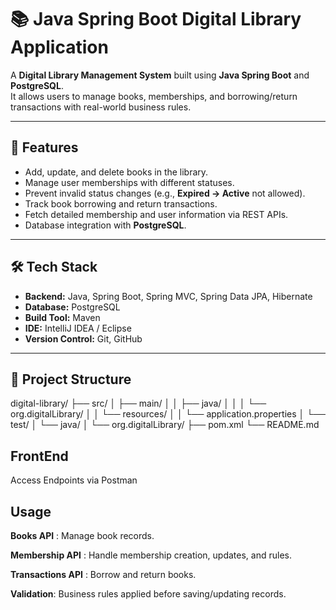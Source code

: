 
  # 📚 Java Spring Boot Digital Library Application

A **Digital Library Management System** built using **Java Spring Boot** and **PostgreSQL**.  
It allows users to manage books, memberships, and borrowing/return transactions with real-world business rules.

---

## 📌 Features
- Add, update, and delete books in the library.
- Manage user memberships with different statuses.
- Prevent invalid status changes (e.g., **Expired → Active** not allowed).
- Track book borrowing and return transactions.
- Fetch detailed membership and user information via REST APIs.
- Database integration with **PostgreSQL**.

---

## 🛠️ Tech Stack
- **Backend:** Java, Spring Boot, Spring MVC, Spring Data JPA, Hibernate
- **Database:** PostgreSQL
- **Build Tool:** Maven
- **IDE:** IntelliJ IDEA / Eclipse
- **Version Control:** Git, GitHub

---
## 📂 Project Structure

digital-library/
├── src/
│ ├── main/
│ │ ├── java/
│ │ │ └── org.digitalLibrary/
│ │ └── resources/
│ │ └── application.properties
│ └── test/
│ └── java/
│ └── org.digitalLibrary/
├── pom.xml
└── README.md
## FrontEnd
Access Endpoints via Postman

## Usage

**Books API** : Manage book records.

**Membership API** : Handle membership creation, updates, and rules.

**Transactions API** : Borrow and return books.

**Validation**: Business rules applied before saving/updating records.






 


